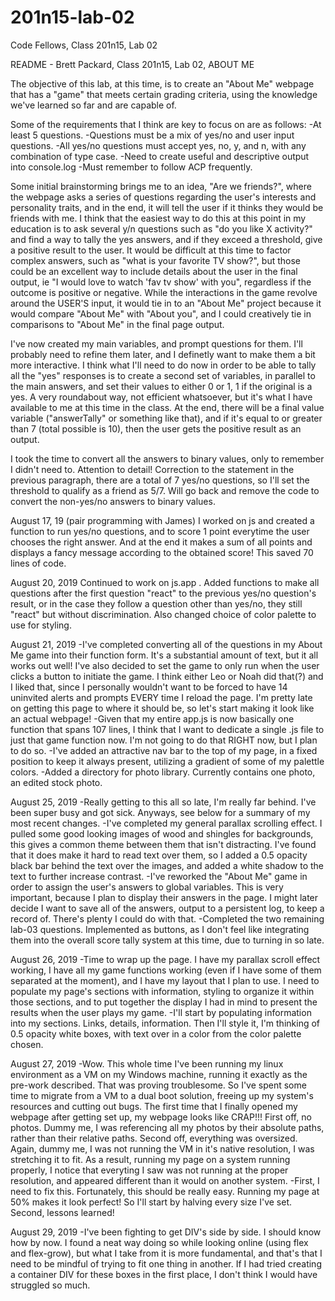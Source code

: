 # 201n15-lab-02
Code Fellows, Class 201n15, Lab 02

README - Brett Packard, Class 201n15, Lab 02, ABOUT ME

The objective of this lab, at this time, is to create an "About Me" webpage that has a "game" that meets certain grading criteria, using the knowledge we've learned so far and are capable of.

Some of the requirements that I think are key to focus on are as follows:
-At least 5 questions.
-Questions must be a mix of yes/no and user input questions.
-All yes/no questions must accept yes, no, y, and n, with any combination of type case.
-Need to create useful and descriptive output into console.log
-Must remember to follow ACP frequently.

Some initial brainstorming brings me to an idea, "Are we friends?", where the webpage asks a series of questions regarding the user's interests and personality traits, and in the end, it will tell the user if it thinks they would be friends with me. I think that the easiest way to do this at this point in my education is to ask several y/n questions such as "do you like X activity?" and find a way to tally the yes answers, and if they exceed a threshold, give a positive result to the user. It would be difficult at this time to factor complex answers, such as "what is your favorite TV show?", but those could be an excellent way to include details about the user in the final output, ie "I would love to watch 'fav tv show' with you", regardless if the outcome is positive or negative. While the interactions in the game revolve around the USER'S input, it would tie in to an "About Me" project because it would compare "About Me" with "About you", and I could creatively tie in comparisons to "About Me" in the final page output.

I've now created my main variables, and prompt questions for them. I'll probably need to refine them later, and I definetly want to make them a bit more interactive. I think what I'll need to do now in order to be able to tally all the "yes" responses is to create a second set of variables, in parallel to the main answers, and set their values to either 0 or 1, 1 if the original is a yes. A very roundabout way, not efficient whatsoever, but it's what I have available to me at this time in the class. At the end, there will be a final value variable ("answerTally" or something like that), and if it's equal to or greater than 7 (total possible is 10), then the user gets the positive result as an output.

I took the time to convert all the answers to binary values, only to remember I didn't need to. Attention to detail! Correction to the statement in the previous paragraph, there are a total of 7 yes/no questions, so I'll set the threshold to qualify as a friend as 5/7. Will go back and remove the code to convert the non-yes/no answers to binary values.

August 17, 19 (pair programming with James)
I worked on js and created a function to run yes/no questions, and to score 1 point everytime the user chooses the right answer. And at the end it makes a sum of all points and displays a fancy message according to the obtained score! This saved 70 lines of code. 

August 20, 2019
Continued to work on js.app . Added functions to make all questions after the first question "react" to the previous yes/no question's result, or in the case they follow a question other than yes/no, they still "react" but without discrimination. Also changed choice of color palette to use for styling.

August 21, 2019
-I've completed converting all of the questions in my About Me game into their function form. It's a substantial amount of text, but it all works out well! I've also decided to set the game to only run when the user clicks a button to initiate the game. I think either Leo or Noah did that(?) and I liked that, since I personally wouldn't want to be forced to have 14 uninvited alerts and prompts EVERY time I reload the page. I'm pretty late on getting this page to where it should be, so let's start making it look like an actual webpage!
-Given that my entire app.js is now basically one function that spans 107 lines, I think that I want to dedicate a single .js file to just that game function now. I'm not going to do that RIGHT now, but I plan to do so.
-I've added an attractive nav bar to the top of my page, in a fixed position to keep it always present, utilizing a gradient of some of my palettle colors.
-Added a directory for photo library. Currently contains one photo, an edited stock photo.

August 25, 2019
-Really getting to this all so late, I'm really far behind. I've been super busy and got sick. Anyways, see below for a summary of my most recent changes.
-I've completed my general parallax scrolling effect. I pulled some good looking images of wood and shingles for backgrounds, this gives a common theme between them that isn't distracting. I've found that it does make it hard to read text over them, so I added a 0.5 opacity black bar behind the text over the images, and added a white shadow to the text to further increase contrast.
-I've reworked the "About Me" game in order to assign the user's answers to global variables. This is very important, because I plan to display their answers in the page. I might later decide I want to save all of the answers, output to a persistent log, to keep a record of. There's plenty I could do with that.
-Completed the two remaining lab-03 questions. Implemented as buttons, as I don't feel like integrating them into the overall score tally system at this time, due to turning in so late.

August 26, 2019
-Time to wrap up the page. I have my parallax scroll effect working, I have all my game functions working (even if I have some of them separated at the moment), and I have my layout that I plan to use. I need to populate my page's sections with information, styling to organize it within those sections, and to put together the display I had in mind to present the results when the user plays my game.
-I'll start by populating information into my sections. Links, details, information. Then I'll style it, I'm thinking of 0.5 opacity white boxes, with text over in a color from the color palette chosen.

August 27, 2019
-Wow. This whole time I've been running my linux environment as a VM on my Windows machine, running it exactly as the pre-work described. That was proving troublesome. So I've spent some time to migrate from a VM to a dual boot solution, freeing up my system's resources and cutting out bugs. The first time that I finally opened my webpage after getting set up, my webpage looks like CRAP!!! First off, no photos. Dummy me, I was referencing all my photos by their absolute paths, rather than their relative paths. Second off, everything was oversized. Again, dummy me, I was not running the VM in it's native resolution, I was stretching it to fit. As a result, running my page on a system running properly, I notice that everyting I saw was not running at the proper resolution, and appeared different than it would on another system.
-First, I need to fix this. Fortunately, this should be really easy. Running my page at 50% makes it look perfect! So I'll start by halving every size I've set. Second, lessons learned!

August 29, 2019
-I've been fighting to get DIV's side by side. I should know how by now. I found a neat way doing so while looking online (using flex and flex-grow), but what I take from it is more fundamental, and that's that I need to be mindful of trying to fit one thing in another. If I had tried creating a container DIV for these boxes in the first place, I don't think I would have struggled so much.
